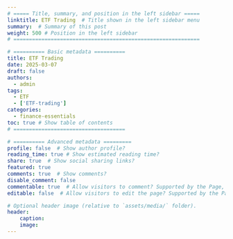 ```yaml
---
# ===== Title, summary, and position in the left sidebar =====
linktitle: ETF Trading  # Title shown in the left sidebar menu
summary:  # Summary of this post
weight: 500 # Position in the left sidebar
# ============================================================

# ========== Basic metadata ==========
title: ETF Trading
date: 2025-03-07
draft: false
authors:
  - admin
tags:
  - ETF
  - ['ETF-trading']
categories:
  - finance-essentials
toc: true # Show table of contents
# ====================================

# ========== Advanced metadata =========
profile: false  # Show author profile?
reading_time: true # Show estimated reading time?
share: true  # Show social sharing links?
featured: true
comments: true  # Show comments?
disable_comment: false
commentable: true  # Allow visitors to comment? Supported by the Page, Post, and Book content types.
editable: false  # Allow visitors to edit the page? Supported by the Page, Post, and Book content types.

# Optional header image (relative to `assets/media/` folder).
header:
    caption: 
    image:  
---
```

